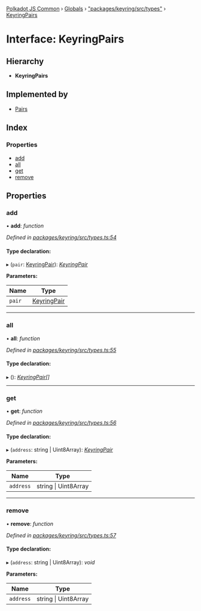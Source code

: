 [Polkadot JS Common](../README.md) › [Globals](../globals.md) › ["packages/keyring/src/types"](../modules/_packages_keyring_src_types_.md) › [KeyringPairs](_packages_keyring_src_types_.keyringpairs.md)

# Interface: KeyringPairs

## Hierarchy

* **KeyringPairs**

## Implemented by

* [Pairs](../classes/_packages_keyring_src_pairs_.pairs.md)

## Index

### Properties

* [add](_packages_keyring_src_types_.keyringpairs.md#add)
* [all](_packages_keyring_src_types_.keyringpairs.md#all)
* [get](_packages_keyring_src_types_.keyringpairs.md#get)
* [remove](_packages_keyring_src_types_.keyringpairs.md#remove)

## Properties

###  add

• **add**: *function*

*Defined in [packages/keyring/src/types.ts:54](https://github.com/polkadot-js/common/blob/e487d0a4/packages/keyring/src/types.ts#L54)*

#### Type declaration:

▸ (`pair`: [KeyringPair](_packages_keyring_src_types_.keyringpair.md)): *[KeyringPair](_packages_keyring_src_types_.keyringpair.md)*

**Parameters:**

Name | Type |
------ | ------ |
`pair` | [KeyringPair](_packages_keyring_src_types_.keyringpair.md) |

___

###  all

• **all**: *function*

*Defined in [packages/keyring/src/types.ts:55](https://github.com/polkadot-js/common/blob/e487d0a4/packages/keyring/src/types.ts#L55)*

#### Type declaration:

▸ (): *[KeyringPair](_packages_keyring_src_types_.keyringpair.md)[]*

___

###  get

• **get**: *function*

*Defined in [packages/keyring/src/types.ts:56](https://github.com/polkadot-js/common/blob/e487d0a4/packages/keyring/src/types.ts#L56)*

#### Type declaration:

▸ (`address`: string | Uint8Array): *[KeyringPair](_packages_keyring_src_types_.keyringpair.md)*

**Parameters:**

Name | Type |
------ | ------ |
`address` | string &#124; Uint8Array |

___

###  remove

• **remove**: *function*

*Defined in [packages/keyring/src/types.ts:57](https://github.com/polkadot-js/common/blob/e487d0a4/packages/keyring/src/types.ts#L57)*

#### Type declaration:

▸ (`address`: string | Uint8Array): *void*

**Parameters:**

Name | Type |
------ | ------ |
`address` | string &#124; Uint8Array |
